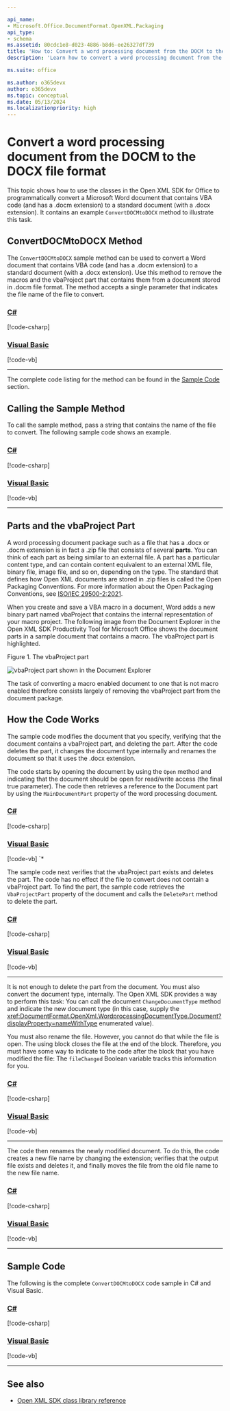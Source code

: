 ```yaml
---

api_name:
- Microsoft.Office.DocumentFormat.OpenXML.Packaging
api_type:
- schema
ms.assetid: 80cdc1e8-d023-4886-b8d6-ee26327df739
title: 'How to: Convert a word processing document from the DOCM to the DOCX file format'
description: 'Learn how to convert a word processing document from the DOCM to the DOCX file format using the Open XML SDK.'

ms.suite: office

ms.author: o365devx
author: o365devx
ms.topic: conceptual
ms.date: 05/13/2024
ms.localizationpriority: high
---
```


# Convert a word processing document from the DOCM to the DOCX file format

This topic shows how to use the classes in the Open XML SDK for
Office to programmatically convert a Microsoft Word document that contains VBA code (and has a .docm extension) to
a standard document (with a .docx extension). It contains an example
`ConvertDOCMtoDOCX` method to illustrate this task.



## ConvertDOCMtoDOCX Method

The `ConvertDOCMtoDOCX` sample method can be used to convert a Word document that contains VBA code (and has a .docm
extension) to a standard document (with a .docx extension). Use this
method to remove the macros and the vbaProject part that contains them
from a document stored in .docm file format. The method accepts a single
parameter that indicates the file name of the file to convert.

### [C#](#tab/cs-0)
[!code-csharp[](../../samples/word/convert_from_the_docm_to_the_docx_file_format/cs/Program.cs#snippet1)]
### [Visual Basic](#tab/vb-0)
[!code-vb[](../../samples/word/convert_from_the_docm_to_the_docx_file_format/vb/Program.vb#snippet1)]
***


The complete code listing for the method can be found in the [Sample Code](#sample-code) section.

## Calling the Sample Method

To call the sample method, pass a string that contains the name of the
file to convert. The following sample code shows an example.

### [C#](#tab/cs-1)
[!code-csharp[](../../samples/word/convert_from_the_docm_to_the_docx_file_format/cs/Program.cs#snippet2)]
### [Visual Basic](#tab/vb-1)
[!code-vb[](../../samples/word/convert_from_the_docm_to_the_docx_file_format/vb/Program.vb#snippet2)]
***


## Parts and the vbaProject Part

A word processing document package such as a file that has a .docx or
.docm extension is in fact a .zip file that consists of several **parts**. You can think of each part as being similar
to an external file. A part has a particular content type, and can
contain content equivalent to an external XML file, binary file, image
file, and so on, depending on the type. The standard that defines how
Open XML documents are stored in .zip files is called the Open Packaging
Conventions. For more information about the Open Packaging Conventions,
see [ISO/IEC 29500-2:2021](https://www.iso.org/standard/77818.html).

When you create and save a VBA macro in a document, Word adds a new
binary part named vbaProject that contains the internal representation
of your macro project. The following image from the Document Explorer in
the Open XML SDK Productivity Tool for Microsoft Office shows the
document parts in a sample document that contains a macro. The
vbaProject part is highlighted.

Figure 1. The vbaProject part
  
 ![vbaProject part shown in the Document Explorer](../media/OpenXMLCon_HowToConvertDOCMtoDOCX_Fig1.gif)

The task of converting a macro enabled document to one that is not macro
enabled therefore consists largely of removing the vbaProject part from
the document package.

## How the Code Works

The sample code modifies the document that you specify, verifying that
the document contains a vbaProject part, and deleting the part. After
the code deletes the part, it changes the document type internally and
renames the document so that it uses the .docx extension.

The code starts by opening the document by using the `Open` method and indicating that the document should be open for read/write access (the final true parameter). The code then retrieves a reference to the Document part by using the `MainDocumentPart` property of the word  processing document.

### [C#](#tab/cs-2)
[!code-csharp[](../../samples/word/convert_from_the_docm_to_the_docx_file_format/cs/Program.cs#snippet3)]
### [Visual Basic](#tab/vb-2)
[!code-vb[](../../samples/word/convert_from_the_docm_to_the_docx_file_format/vb/Program.vb#snippet3)]
`*


The sample code next verifies that the vbaProject part exists and deletes the part. The code has no effect if the file to convert does not contain a vbaProject part. To find the part, the sample code retrieves the `VbaProjectPart` property of the document and calls the `DeletePart` method to delete the part.

### [C#](#tab/cs-3)
[!code-csharp[](../../samples/word/convert_from_the_docm_to_the_docx_file_format/cs/Program.cs#snippet4)]
### [Visual Basic](#tab/vb-3)
[!code-vb[](../../samples/word/convert_from_the_docm_to_the_docx_file_format/vb/Program.vb#snippet4)]
***


It is not enough to delete the part from the document. You must also convert the document type, internally. The Open XML SDK provides a way to perform this task: You can call the document `ChangeDocumentType` method and indicate the new document type (in this case, supply the <xref:DocumentFormat.OpenXml.WordprocessingDocumentType.Document?displayProperty=nameWithType> enumerated value).

You must also rename the file. However, you cannot do that while the file is open. The using block closes the file at the end of the block. Therefore, you must have some way to indicate to the code after the block that you have modified the file: The `fileChanged` Boolean variable tracks this information for you.

### [C#](#tab/cs-4)
[!code-csharp[](../../samples/word/convert_from_the_docm_to_the_docx_file_format/cs/Program.cs#snippet4)]
### [Visual Basic](#tab/vb-4)
[!code-vb[](../../samples/word/convert_from_the_docm_to_the_docx_file_format/vb/Program.vb#snippet4)]
***


The code then renames the newly modified document. To do this, the code
creates a new file name by changing the extension; verifies that the
output file exists and deletes it, and finally moves the file from the
old file name to the new file name.

### [C#](#tab/cs-5)
[!code-csharp[](../../samples/word/convert_from_the_docm_to_the_docx_file_format/cs/Program.cs#snippet6)]
### [Visual Basic](#tab/vb-5)
[!code-vb[](../../samples/word/convert_from_the_docm_to_the_docx_file_format/vb/Program.vb#snippet6)]
***


## Sample Code

The following is the complete `ConvertDOCMtoDOCX` code sample in C\# and Visual
Basic.

### [C#](#tab/cs)
[!code-csharp[](../../samples/word/convert_from_the_docm_to_the_docx_file_format/cs/Program.cs#snippet0)]

### [Visual Basic](#tab/vb)
[!code-vb[](../../samples/word/convert_from_the_docm_to_the_docx_file_format/vb/Program.vb#snippet0)]
***

## See also

- [Open XML SDK class library reference](/office/open-xml/open-xml-sdk)
